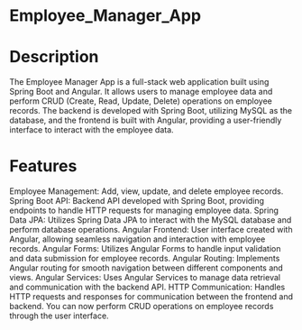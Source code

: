 # Employee_Manager_App

# Description

The Employee Manager App is a full-stack web application built using Spring Boot and Angular. It allows users to manage employee data and perform CRUD (Create, Read, Update, Delete) operations on employee records. The backend is developed with Spring Boot, utilizing MySQL as the database, and the frontend is built with Angular, providing a user-friendly interface to interact with the employee data.

# Features

Employee Management: Add, view, update, and delete employee records.
Spring Boot API: Backend API developed with Spring Boot, providing endpoints to handle HTTP requests for managing employee data.
Spring Data JPA: Utilizes Spring Data JPA to interact with the MySQL database and perform database operations.
Angular Frontend: User interface created with Angular, allowing seamless navigation and interaction with employee records.
Angular Forms: Utilizes Angular Forms to handle input validation and data submission for employee records.
Angular Routing: Implements Angular routing for smooth navigation between different components and views.
Angular Services: Uses Angular Services to manage data retrieval and communication with the backend API.
HTTP Communication: Handles HTTP requests and responses for communication between the frontend and backend.
You can now perform CRUD operations on employee records through the user interface.
